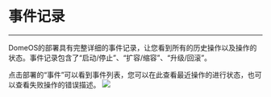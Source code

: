 # 事件记录
---
DomeOS的部署具有完整详细的事件记录，让您看到所有的历史操作以及操作的状态。事件记录包含了“启动/停止”、“扩容/缩容”、“升级/回滚”。

点击部署的“事件”可以看到事件列表，您可以在此查看最近操作的进行状态，也可以查看失败操作的错误描述。
![](http://881471b33d4f9.cdn.sohucs.com/q_mini/newproject6.jpg)